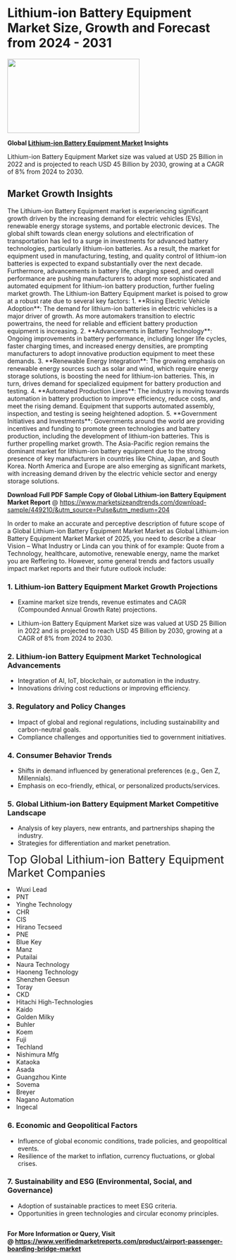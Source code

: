 <H1>Lithium-ion Battery Equipment Market Size, Growth and Forecast from 2024 - 2031</H1><img class="aligncenter size-medium wp-image-584254" src="https://thirdeyenews.in/wp-content/uploads/2024/09/Global-Market-Research-300x168.jpeg" alt="" width="300" height="168" /><p><strong>Global&nbsp;<a href="https://www.marketsizeandtrends.com/download-sample/449210/&amp;utm_source=Pulse&amp;utm_medium=204">Lithium-ion Battery Equipment Market</a> Insights</strong></p><p>Lithium-ion Battery Equipment Market size was valued at USD 25 Billion in 2022 and is projected to reach USD 45 Billion by 2030, growing at a CAGR of 8% from 2024 to 2030.</p><p><h2>Market Growth Insights</h2> The Lithium-ion Battery Equipment market is experiencing significant growth driven by the increasing demand for electric vehicles (EVs), renewable energy storage systems, and portable electronic devices. The global shift towards clean energy solutions and electrification of transportation has led to a surge in investments for advanced battery technologies, particularly lithium-ion batteries. As a result, the market for equipment used in manufacturing, testing, and quality control of lithium-ion batteries is expected to expand substantially over the next decade. Furthermore, advancements in battery life, charging speed, and overall performance are pushing manufacturers to adopt more sophisticated and automated equipment for lithium-ion battery production, further fueling market growth. The Lithium-ion Battery Equipment market is poised to grow at a robust rate due to several key factors: 1. **Rising Electric Vehicle Adoption**: The demand for lithium-ion batteries in electric vehicles is a major driver of growth. As more automakers transition to electric powertrains, the need for reliable and efficient battery production equipment is increasing. 2. **Advancements in Battery Technology**: Ongoing improvements in battery performance, including longer life cycles, faster charging times, and increased energy densities, are prompting manufacturers to adopt innovative production equipment to meet these demands. 3. **Renewable Energy Integration**: The growing emphasis on renewable energy sources such as solar and wind, which require energy storage solutions, is boosting the need for lithium-ion batteries. This, in turn, drives demand for specialized equipment for battery production and testing. 4. **Automated Production Lines**: The industry is moving towards automation in battery production to improve efficiency, reduce costs, and meet the rising demand. Equipment that supports automated assembly, inspection, and testing is seeing heightened adoption. 5. **Government Initiatives and Investments**: Governments around the world are providing incentives and funding to promote green technologies and battery production, including the development of lithium-ion batteries. This is further propelling market growth. The Asia-Pacific region remains the dominant market for lithium-ion battery equipment due to the strong presence of key manufacturers in countries like China, Japan, and South Korea. North America and Europe are also emerging as significant markets, with increasing demand driven by the electric vehicle sector and energy storage solutions. </p><p><span class=""><strong>Download Full PDF Sample Copy of Global Lithium-ion Battery Equipment Market Report</strong> @ <a href="https://www.marketsizeandtrends.com/download-sample/449210/&amp;utm_source=Pulse&amp;utm_medium=204" target="_blank">https://www.marketsizeandtrends.com/download-sample/449210/&amp;utm_source=Pulse&amp;utm_medium=204</a></span></p><p>In order to make an accurate and perceptive description of future scope of a Global&nbsp;Lithium-ion Battery Equipment Market Market as Global&nbsp;Lithium-ion Battery Equipment Market Market of 2025, you need to describe a clear Vision &ndash; What Industry or Linda can you think of for example: Quote from a Technology, healthcare, automotive, renewable energy, name the market you are Reffering to. However, some general trends and factors usually impact market reports and their future outlook include:</p><h3>1.&nbsp;<strong>Lithium-ion Battery Equipment Market Growth Projections</strong></h3><ul><li>Examine market size trends, revenue estimates and CAGR (Compounded Annual Growth Rate) projections.</li><li><p>Lithium-ion Battery Equipment Market size was valued at USD 25 Billion in 2022 and is projected to reach USD 45 Billion by 2030, growing at a CAGR of 8% from 2024 to 2030.</p></li></ul><h3>2.&nbsp;<strong>Lithium-ion Battery Equipment Market Technological Advancements</strong></h3><ul><li>Integration of AI, IoT, blockchain, or automation in the industry.</li><li>Innovations driving cost reductions or improving efficiency.</li></ul><h3>3.&nbsp;<strong>Regulatory and Policy Changes</strong></h3><ul><li>Impact of global and regional regulations, including sustainability and carbon-neutral goals.</li><li>Compliance challenges and opportunities tied to government initiatives.</li></ul><h3>4.&nbsp;<strong>Consumer Behavior Trends</strong></h3><ul><li>Shifts in demand influenced by generational preferences (e.g., Gen Z, Millennials).</li><li>Emphasis on eco-friendly, ethical, or personalized products/services.</li></ul><h3>5.&nbsp;<strong>Global Lithium-ion Battery Equipment Market Competitive Landscape</strong></h3><ul><li>Analysis of key players, new entrants, and partnerships shaping the industry.</li><li>Strategies for differentiation and market penetration.</li></ul><p data-pm-slice="1 1 []"><span style="color: inherit; font-family: inherit; font-size: 25px;">Top Global Lithium-ion Battery Equipment Market Companies</span></p><div class="" data-test-id=""><p><li>Wuxi Lead</li><li> PNT</li><li> Yinghe Technology</li><li> CHR</li><li> CIS</li><li> Hirano Tecseed</li><li> PNE</li><li> Blue Key</li><li> Manz</li><li> Putailai</li><li> Naura Technology</li><li> Haoneng Technology</li><li> Shenzhen Geesun</li><li> Toray</li><li> CKD</li><li> Hitachi High-Technologies</li><li> Kaido</li><li> Golden Milky</li><li> Buhler</li><li> Koem</li><li> Fuji</li><li> Techland</li><li> Nishimura Mfg</li><li> Kataoka</li><li> Asada</li><li> Guangzhou Kinte</li><li> Sovema</li><li> Breyer</li><li> Nagano Automation</li><li> Ingecal</li></p></div><h3>6.&nbsp;<strong>Economic and Geopolitical Factors</strong></h3><ul><li>Influence of global economic conditions, trade policies, and geopolitical events.</li><li>Resilience of the market to inflation, currency fluctuations, or global crises.</li></ul><h3>7.&nbsp;<strong>Sustainability and ESG (Environmental, Social, and Governance)</strong></h3><ul><li>Adoption of sustainable practices to meet ESG criteria.</li><li>Opportunities in green technologies and circular economy principles.</li></ul><h2><strong style="font-size: 14px;">For More Information or Query, Visit @&nbsp;</strong><a style="background-color: #ffffff; font-size: 14px;" href="https://www.marketsizeandtrends.com/report/lithium-ion-battery-equipment-market/" target="_blank">https://www.verifiedmarketreports.com/product/airport-passenger-boarding-bridge-market</a></h2>
